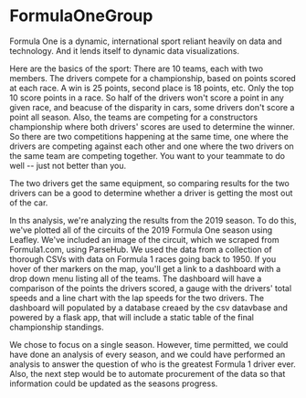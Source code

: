 # FormulaOneGroup


Formula One is a dynamic, international sport reliant heavily on data and technology. And it lends itself to dynamic data visualizations.

Here are the basics of the sport: There are 10 teams, each with two members. The drivers compete for a championship, based on points scored at each race. A win is 25 points, second place is 18 points, etc. Only the top 10 score points in a race. So half of the drivers won't score a point in any given race, and beacuse of the disparity in cars, some drivers don't score a point all season. Also, the teams are competing for a constructors championship where both drivers' scores are used to determine the winner. So there are two competitions happening at the same time, one where the drivers are competing against each other and one where the two drivers on the same team are competing together. You want to your teammate to do well -- just not better than you.

The two drivers get the same equipment, so comparing results for the two drivers can be a good to determine whether a driver is getting the most out of the car.

In ths analysis, we're analyzing the results from the 2019 season. To do this, we've plotted all of the circuits of the 2019 Formula One season using Leafley. We've included an image of the circuit, which we scraped from Formula1.com, using ParseHub. We used the data from a collection of thorough CSVs with data on Formula 1 races going back to 1950. If you hover of ther markers on the map, you'll get a link to a dashboard with a drop down menu listing all of the teams. The dashboard will have a comparison of the points the drivers scored, a gauge with the drivers' total speeds and a line chart with the lap speeds for the two drivers. The dashboard will populated by a database creaed by the csv datavbase and powered by a flask app, that will include a static table of the final championship standings.

We chose to focus on a single season. However, time permitted, we could have done an analysis of every season, and we could have performed an analysis to answer the question of who is the greatest Formula 1 driver ever. Also, the next step would be to automate procurement of the data so that information could be updated as the seasons progress.

